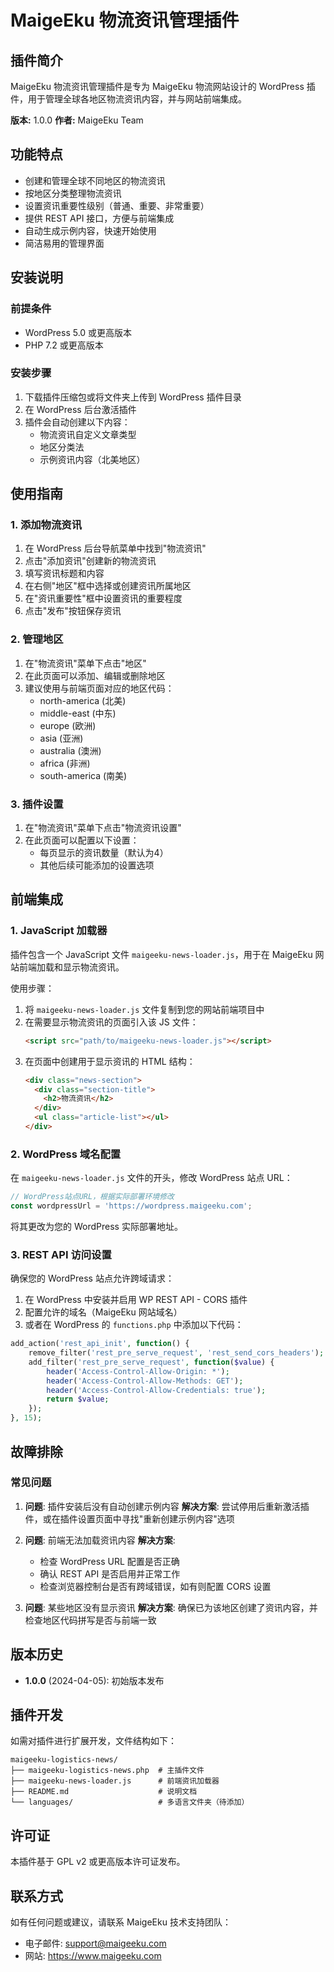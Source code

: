 # MaigeEku 物流资讯管理插件

## 插件简介

MaigeEku 物流资讯管理插件是专为 MaigeEku 物流网站设计的 WordPress 插件，用于管理全球各地区物流资讯内容，并与网站前端集成。

**版本:** 1.0.0
**作者:** MaigeEku Team

## 功能特点

- 创建和管理全球不同地区的物流资讯
- 按地区分类整理物流资讯
- 设置资讯重要性级别（普通、重要、非常重要）
- 提供 REST API 接口，方便与前端集成
- 自动生成示例内容，快速开始使用
- 简洁易用的管理界面

## 安装说明

### 前提条件

- WordPress 5.0 或更高版本
- PHP 7.2 或更高版本

### 安装步骤

1. 下载插件压缩包或将文件夹上传到 WordPress 插件目录
2. 在 WordPress 后台激活插件
3. 插件会自动创建以下内容：
   - 物流资讯自定义文章类型
   - 地区分类法
   - 示例资讯内容（北美地区）

## 使用指南

### 1. 添加物流资讯

1. 在 WordPress 后台导航菜单中找到"物流资讯"
2. 点击"添加资讯"创建新的物流资讯
3. 填写资讯标题和内容
4. 在右侧"地区"框中选择或创建资讯所属地区
5. 在"资讯重要性"框中设置资讯的重要程度
6. 点击"发布"按钮保存资讯

### 2. 管理地区

1. 在"物流资讯"菜单下点击"地区"
2. 在此页面可以添加、编辑或删除地区
3. 建议使用与前端页面对应的地区代码：
   - north-america (北美)
   - middle-east (中东)
   - europe (欧洲)
   - asia (亚洲)
   - australia (澳洲)
   - africa (非洲)
   - south-america (南美)

### 3. 插件设置

1. 在"物流资讯"菜单下点击"物流资讯设置"
2. 在此页面可以配置以下设置：
   - 每页显示的资讯数量（默认为4）
   - 其他后续可能添加的设置选项

## 前端集成

### 1. JavaScript 加载器

插件包含一个 JavaScript 文件 `maigeeku-news-loader.js`，用于在 MaigeEku 网站前端加载和显示物流资讯。

使用步骤：

1. 将 `maigeeku-news-loader.js` 文件复制到您的网站前端项目中
2. 在需要显示物流资讯的页面引入该 JS 文件：
   ```html
   <script src="path/to/maigeeku-news-loader.js"></script>
   ```
3. 在页面中创建用于显示资讯的 HTML 结构：
   ```html
   <div class="news-section">
     <div class="section-title">
       <h2>物流资讯</h2>
     </div>
     <ul class="article-list"></ul>
   </div>
   ```

### 2. WordPress 域名配置

在 `maigeeku-news-loader.js` 文件的开头，修改 WordPress 站点 URL：

```js
// WordPress站点URL，根据实际部署环境修改
const wordpressUrl = 'https://wordpress.maigeeku.com';
```

将其更改为您的 WordPress 实际部署地址。

### 3. REST API 访问设置

确保您的 WordPress 站点允许跨域请求：

1. 在 WordPress 中安装并启用 WP REST API - CORS 插件
2. 配置允许的域名（MaigeEku 网站域名）
3. 或者在 WordPress 的 `functions.php` 中添加以下代码：

```php
add_action('rest_api_init', function() {
    remove_filter('rest_pre_serve_request', 'rest_send_cors_headers');
    add_filter('rest_pre_serve_request', function($value) {
        header('Access-Control-Allow-Origin: *');
        header('Access-Control-Allow-Methods: GET');
        header('Access-Control-Allow-Credentials: true');
        return $value;
    });
}, 15);
```

## 故障排除

### 常见问题

1. **问题**: 插件安装后没有自动创建示例内容
   **解决方案**: 尝试停用后重新激活插件，或在插件设置页面中寻找"重新创建示例内容"选项

2. **问题**: 前端无法加载资讯内容
   **解决方案**: 
   - 检查 WordPress URL 配置是否正确
   - 确认 REST API 是否启用并正常工作
   - 检查浏览器控制台是否有跨域错误，如有则配置 CORS 设置

3. **问题**: 某些地区没有显示资讯
   **解决方案**: 确保已为该地区创建了资讯内容，并检查地区代码拼写是否与前端一致

## 版本历史

- **1.0.0** (2024-04-05): 初始版本发布

## 插件开发

如需对插件进行扩展开发，文件结构如下：

```
maigeeku-logistics-news/
├── maigeeku-logistics-news.php  # 主插件文件
├── maigeeku-news-loader.js      # 前端资讯加载器
├── README.md                    # 说明文档
└── languages/                   # 多语言文件夹（待添加）
```

## 许可证

本插件基于 GPL v2 或更高版本许可证发布。

## 联系方式

如有任何问题或建议，请联系 MaigeEku 技术支持团队：

- 电子邮件: support@maigeeku.com
- 网站: https://www.maigeeku.com 